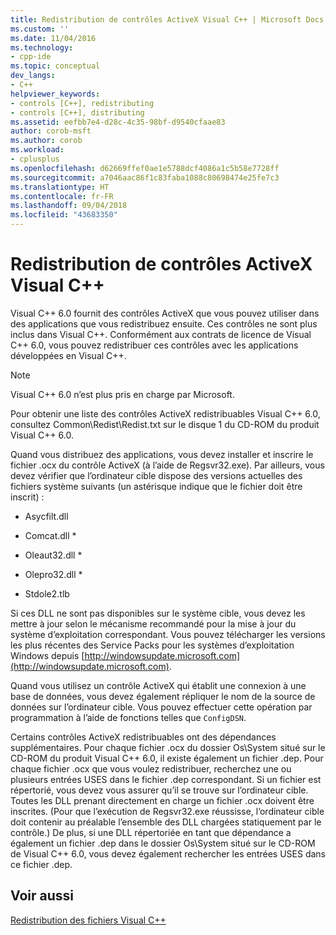 ```yaml
---
title: Redistribution de contrôles ActiveX Visual C++ | Microsoft Docs
ms.custom: ''
ms.date: 11/04/2016
ms.technology:
- cpp-ide
ms.topic: conceptual
dev_langs:
- C++
helpviewer_keywords:
- controls [C++], redistributing
- controls [C++], distributing
ms.assetid: eefbb7e4-d28c-4c35-98bf-d9540cfaae83
author: corob-msft
ms.author: corob
ms.workload:
- cplusplus
ms.openlocfilehash: d62669ffef0ae1e5788dcf4086a1c5b58e7728ff
ms.sourcegitcommit: a7046aac86f1c83faba1088c80698474e25fe7c3
ms.translationtype: HT
ms.contentlocale: fr-FR
ms.lasthandoff: 09/04/2018
ms.locfileid: "43683350"
---
```

# <a name="redistributing-visual-c-activex-controls"></a>Redistribution de contrôles ActiveX Visual C++
Visual C++ 6.0 fournit des contrôles ActiveX que vous pouvez utiliser dans des applications que vous redistribuez ensuite. Ces contrôles ne sont plus inclus dans Visual C++. Conformément aux contrats de licence de Visual C++ 6.0, vous pouvez redistribuer ces contrôles avec les applications développées en Visual C++.  
  
> [!NOTE]
>  Visual C++ 6.0 n’est plus pris en charge par Microsoft.  
  
 Pour obtenir une liste des contrôles ActiveX redistribuables Visual C++ 6.0, consultez Common\Redist\Redist.txt sur le disque 1 du CD-ROM du produit Visual C++ 6.0.  
  
 Quand vous distribuez des applications, vous devez installer et inscrire le fichier .ocx du contrôle ActiveX (à l’aide de Regsvr32.exe). Par ailleurs, vous devez vérifier que l’ordinateur cible dispose des versions actuelles des fichiers système suivants (un astérisque indique que le fichier doit être inscrit) :  
  
-   Asycfilt.dll  
  
-   Comcat.dll \*  
  
-   Oleaut32.dll \*  
  
-   Olepro32.dll \*  
  
-   Stdole2.tlb  
  
 Si ces DLL ne sont pas disponibles sur le système cible, vous devez les mettre à jour selon le mécanisme recommandé pour la mise à jour du système d’exploitation correspondant. Vous pouvez télécharger les versions les plus récentes des Service Packs pour les systèmes d’exploitation Windows depuis [http://windowsupdate.microsoft.com](http://windowsupdate.microsoft.com).  
  
 Quand vous utilisez un contrôle ActiveX qui établit une connexion à une base de données, vous devez également répliquer le nom de la source de données sur l’ordinateur cible. Vous pouvez effectuer cette opération par programmation à l’aide de fonctions telles que `ConfigDSN`.  
  
 Certains contrôles ActiveX redistribuables ont des dépendances supplémentaires. Pour chaque fichier .ocx du dossier Os\System situé sur le CD-ROM du produit Visual C++ 6.0, il existe également un fichier .dep. Pour chaque fichier .ocx que vous voulez redistribuer, recherchez une ou plusieurs entrées USES dans le fichier .dep correspondant. Si un fichier est répertorié, vous devez vous assurer qu’il se trouve sur l’ordinateur cible. Toutes les DLL prenant directement en charge un fichier .ocx doivent être inscrites. (Pour que l’exécution de Regsvr32.exe réussisse, l’ordinateur cible doit contenir au préalable l’ensemble des DLL chargées statiquement par le contrôle.) De plus, si une DLL répertoriée en tant que dépendance a également un fichier .dep dans le dossier Os\System situé sur le CD-ROM de Visual C++ 6.0, vous devez également rechercher les entrées USES dans ce fichier .dep.  
  
## <a name="see-also"></a>Voir aussi  
 [Redistribution des fichiers Visual C++](../ide/redistributing-visual-cpp-files.md)